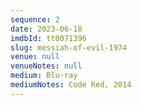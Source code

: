 ```yaml
---
sequence: 2
date: 2023-06-18
imdbId: tt0071396
slug: messiah-of-evil-1974
venue: null
venueNotes: null
medium: Blu-ray
mediumNotes: Code Red, 2014
---
```


